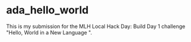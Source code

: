 # ada_hello_world
This is my submission for the MLH Local Hack Day: Build Day 1 challenge "Hello, World in a New Language ". 
